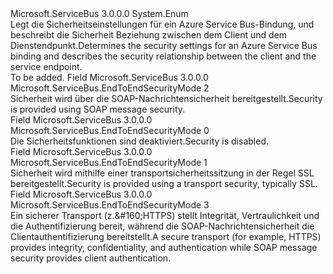 <Type Name="EndToEndSecurityMode" FullName="Microsoft.ServiceBus.EndToEndSecurityMode">
  <TypeSignature Language="C#" Value="public enum EndToEndSecurityMode" />
  <TypeSignature Language="ILAsm" Value=".class public auto ansi sealed EndToEndSecurityMode extends System.Enum" />
  <TypeSignature Language="DocId" Value="T:Microsoft.ServiceBus.EndToEndSecurityMode" />
  <TypeSignature Language="VB.NET" Value="Public Enum EndToEndSecurityMode" />
  <TypeSignature Language="F#" Value="type EndToEndSecurityMode = " />
  <AssemblyInfo>
    <AssemblyName>Microsoft.ServiceBus</AssemblyName>
    <AssemblyVersion>3.0.0.0</AssemblyVersion>
  </AssemblyInfo>
  <Base>
    <BaseTypeName>System.Enum</BaseTypeName>
  </Base>
  <Docs>
    <summary><span data-ttu-id="d0afa-101">Legt die Sicherheitseinstellungen für ein Azure Service Bus-Bindung, und beschreibt die Sicherheit Beziehung zwischen dem Client und dem Dienstendpunkt.</span><span class="sxs-lookup"><span data-stu-id="d0afa-101">Determines the security settings for an Azure Service Bus binding and describes the security relationship between the client and the service endpoint.</span></span></summary>
    <remarks>To be added.</remarks>
  </Docs>
  <Members>
    <Member MemberName="Message">
      <MemberSignature Language="C#" Value="Message" />
      <MemberSignature Language="ILAsm" Value=".field public static literal valuetype Microsoft.ServiceBus.EndToEndSecurityMode Message = int32(2)" />
      <MemberSignature Language="DocId" Value="F:Microsoft.ServiceBus.EndToEndSecurityMode.Message" />
      <MemberSignature Language="VB.NET" Value="Message" />
      <MemberSignature Language="F#" Value="Message = 2" Usage="Microsoft.ServiceBus.EndToEndSecurityMode.Message" />
      <MemberType>Field</MemberType>
      <AssemblyInfo>
        <AssemblyName>Microsoft.ServiceBus</AssemblyName>
        <AssemblyVersion>3.0.0.0</AssemblyVersion>
      </AssemblyInfo>
      <ReturnValue>
        <ReturnType>Microsoft.ServiceBus.EndToEndSecurityMode</ReturnType>
      </ReturnValue>
      <MemberValue>2</MemberValue>
      <Docs>
        <summary><span data-ttu-id="d0afa-102">Sicherheit wird über die SOAP-Nachrichtensicherheit bereitgestellt.</span><span class="sxs-lookup"><span data-stu-id="d0afa-102">Security is provided using SOAP message security.</span></span></summary>
      </Docs>
    </Member>
    <Member MemberName="None">
      <MemberSignature Language="C#" Value="None" />
      <MemberSignature Language="ILAsm" Value=".field public static literal valuetype Microsoft.ServiceBus.EndToEndSecurityMode None = int32(0)" />
      <MemberSignature Language="DocId" Value="F:Microsoft.ServiceBus.EndToEndSecurityMode.None" />
      <MemberSignature Language="VB.NET" Value="None" />
      <MemberSignature Language="F#" Value="None = 0" Usage="Microsoft.ServiceBus.EndToEndSecurityMode.None" />
      <MemberType>Field</MemberType>
      <AssemblyInfo>
        <AssemblyName>Microsoft.ServiceBus</AssemblyName>
        <AssemblyVersion>3.0.0.0</AssemblyVersion>
      </AssemblyInfo>
      <ReturnValue>
        <ReturnType>Microsoft.ServiceBus.EndToEndSecurityMode</ReturnType>
      </ReturnValue>
      <MemberValue>0</MemberValue>
      <Docs>
        <summary><span data-ttu-id="d0afa-103">Die Sicherheitsfunktionen sind deaktiviert.</span><span class="sxs-lookup"><span data-stu-id="d0afa-103">Security is disabled.</span></span></summary>
      </Docs>
    </Member>
    <Member MemberName="Transport">
      <MemberSignature Language="C#" Value="Transport" />
      <MemberSignature Language="ILAsm" Value=".field public static literal valuetype Microsoft.ServiceBus.EndToEndSecurityMode Transport = int32(1)" />
      <MemberSignature Language="DocId" Value="F:Microsoft.ServiceBus.EndToEndSecurityMode.Transport" />
      <MemberSignature Language="VB.NET" Value="Transport" />
      <MemberSignature Language="F#" Value="Transport = 1" Usage="Microsoft.ServiceBus.EndToEndSecurityMode.Transport" />
      <MemberType>Field</MemberType>
      <AssemblyInfo>
        <AssemblyName>Microsoft.ServiceBus</AssemblyName>
        <AssemblyVersion>3.0.0.0</AssemblyVersion>
      </AssemblyInfo>
      <ReturnValue>
        <ReturnType>Microsoft.ServiceBus.EndToEndSecurityMode</ReturnType>
      </ReturnValue>
      <MemberValue>1</MemberValue>
      <Docs>
        <summary><span data-ttu-id="d0afa-104">Sicherheit wird mithilfe einer transportsicherheitssitzung in der Regel SSL bereitgestellt.</span><span class="sxs-lookup"><span data-stu-id="d0afa-104">Security is provided using a transport security, typically SSL.</span></span></summary>
      </Docs>
    </Member>
    <Member MemberName="TransportWithMessageCredential">
      <MemberSignature Language="C#" Value="TransportWithMessageCredential" />
      <MemberSignature Language="ILAsm" Value=".field public static literal valuetype Microsoft.ServiceBus.EndToEndSecurityMode TransportWithMessageCredential = int32(3)" />
      <MemberSignature Language="DocId" Value="F:Microsoft.ServiceBus.EndToEndSecurityMode.TransportWithMessageCredential" />
      <MemberSignature Language="VB.NET" Value="TransportWithMessageCredential" />
      <MemberSignature Language="F#" Value="TransportWithMessageCredential = 3" Usage="Microsoft.ServiceBus.EndToEndSecurityMode.TransportWithMessageCredential" />
      <MemberType>Field</MemberType>
      <AssemblyInfo>
        <AssemblyName>Microsoft.ServiceBus</AssemblyName>
        <AssemblyVersion>3.0.0.0</AssemblyVersion>
      </AssemblyInfo>
      <ReturnValue>
        <ReturnType>Microsoft.ServiceBus.EndToEndSecurityMode</ReturnType>
      </ReturnValue>
      <MemberValue>3</MemberValue>
      <Docs>
        <summary><span data-ttu-id="d0afa-105">Ein sicherer Transport (z.&amp;#160;HTTPS) stellt Integrität, Vertraulichkeit und die Authentifizierung bereit, während die SOAP-Nachrichtensicherheit die Clientauthentifizierung bereitstellt.</span><span class="sxs-lookup"><span data-stu-id="d0afa-105">A secure transport (for example, HTTPS) provides integrity, confidentiality, and authentication while SOAP message security provides client authentication.</span></span></summary>
      </Docs>
    </Member>
  </Members>
</Type>
